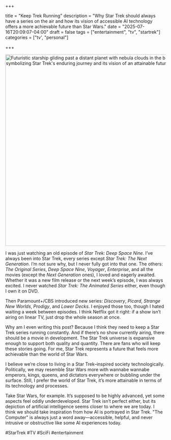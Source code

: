 +++

title = "Keep Trek Running"
description = "Why Star Trek should always have a series on the air and how its vision of accessible AI technology offers a more achievable future than      Star Wars."
date = "2025-07-16T20:09:07-04:00"
draft = false
tags = ["entertainment", "tv", "startrek"]
categories = ["tv', "personal"]

+++

<img src="/uploads/star_trek_constant_exploration.png" alt="Futuristic starship gliding past a distant planet with nebula clouds in the background, symbolizing Star Trek's enduring journey and its vision of an attainable future" width="600" />

I was just watching an old episode of *Star Trek: Deep Space Nine*. I’ve always been into Star Trek, every series except *Star Trek: The Next Generation*. I’m not sure why, but I never fully got into that one. The others: *The Original Series*, *Deep Space Nine*, *Voyager*, *Enterprise*, and all the movies (except the *Next Generation* ones), I loved and eagerly awaited. Whether it was a new film release or the next week’s episode, I was always excited. I never watched *Star Trek: The Animated Series* either, even though I own it on DVD.

Then Paramount+/CBS introduced new series: *Discovery*, *Picard*, *Strange New Worlds*, *Prodigy*, and *Lower Decks*. I enjoyed those too, though I hated waiting a week between episodes. I think Netflix got it right: if a show isn’t airing on linear TV, just drop the whole season at once.

Why am I even writing this post? Because I think they need to keep a Star Trek series running constantly. And if there’s no show currently airing, there should be a movie in development. The Star Trek universe is expansive enough to support both quality and quantity. There are fans who will keep these stories going. For me, Star Trek represents a future that feels more achievable than the world of Star Wars.

I believe we’re close to living in a Star Trek–inspired society technologically. Politically, we may resemble Star Wars more with wannabe wannabe emperors, kings, queens, and dictators everywhere or bubbling under the surface.  Still, I prefer the world of Star Trek, it’s more attainable in terms of its technology and processes.

Take Star Wars, for example. It’s supposed to be highly advanced, yet some aspects feel oddly underdeveloped. Star Trek isn’t perfect either, but its depiction of artificial intelligence seems closer to where we are today. I think we should take inspiration from how AI is portrayed in Star Trek. "The Computer" is always just a word away—accessible, helpful, and never intrusive or obstructive like some AI experiences today.

 

#StarTrek #TV #SciFi #entertainment

